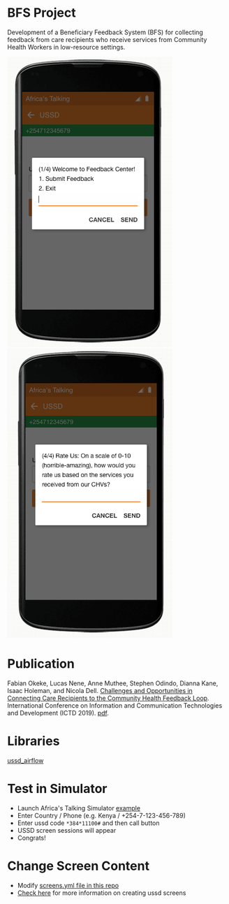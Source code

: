# BFS Project
Development of a Beneficiary Feedback System (BFS) for collecting feedback from care recipients who receive services from Community Health Workers in low-resource settings.

![App screenshot 1](ussd-shot1.png) ![App screenshot 2](ussd-shot2.png)

# Publication
Fabian Okeke, Lucas Nene, Anne Muthee, Stephen Odindo, Dianna Kane, Isaac Holeman, and Nicola Dell.
[Challenges and Opportunities in Connecting Care Recipients to the Community Health Feedback Loop](http://nixdell.com/papers/2018-ictd-bfs.pdf).
International Conference on Information and Communication Technologies and Development (ICTD 2019).
[pdf](http://nixdell.com/papers/2018-ictd-bfs.pdf).

# Libraries
[ussd_airflow](https://github.com/mwaaas/ussd_airflow)

# Test in Simulator
- Launch Africa's Talking Simulator [example](https://simulator.africastalking.com:1517/simulator/ussd)
- Enter Country / Phone (e.g. Kenya / +254-7-123-456-789)
- Enter ussd code `*384*11100#` and then call button
- USSD screen sessions will appear
- Congrats!

# Change Screen Content
- Modify [screens.yml file in this repo](https://github.com/fnokeke/BFS/blob/master/UssdApp/static/screens.yml)
- [Check here](https://django-ussd-airflow.readthedocs.io/en/latest/tutorial.html) for more information on creating ussd screens


